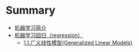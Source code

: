 # Summary

* [机器学习简介](README.md)
* [机器学习回归（regression）](chapter1.md)
  * [1.1.广义线性模型\(Generalized Linear Models\)](chapter1/11guang-yi-xian-xing-mo-578b28-generalized-linear-models.md)

